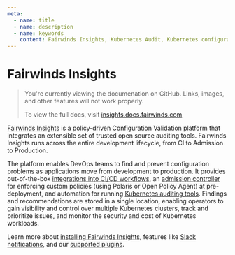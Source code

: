 ```yaml
---
meta:
  - name: title
  - name: description
  - name: keywords
    content: Fairwinds Insights, Kubernetes Audit, Kubernetes configuration validation
---
```

# Fairwinds Insights
<blockquote class="github-only">
<p>
You're currently viewing the documenation on GitHub. Links, images,
and other features will not work properly.
</p>
<p>
To view the full docs, visit
<a href="http://insights.docs.fairwinds.com">insights.docs.fairwinds.com</a>
</p>
</blockquote>

[Fairwinds Insights](https://fairwinds.com/insights) is a policy-driven Configuration Validation platform
that integrates an extensible set of trusted open source auditing tools.
Fairwinds Insights runs across the entire development lifecycle, from CI to Admission to Production.

The platform enables DevOps teams to find and prevent configuration problems as applications move
from development to production. It provides out-of-the-box
[integrations into CI/CD workflows](/features/continuous-integration),
an [admission controller](/features/admission-controller)
for enforcing custom policies (using Polaris or Open Policy Agent) at pre-deployment,
and automation for running
[Kubernetes auditing tools](/installation/insights-agent).
Findings and recommendations are stored in a single location, enabling operators to gain visibility
and control over multiple Kubernetes clusters, track and prioritize issues,
and monitor the security and cost of Kubernetes workloads.

Learn more about
[installing Fairwinds Insights](/installation/getting-started),
features like [Slack notifications](/integrations/slack),
and our [supported plugins](/reports/polaris).

